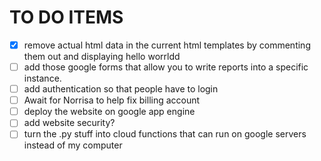 
# TO DO ITEMS
- [x] remove actual html data in the current html templates by commenting them out and displaying hello worrldd
-  [ ] add those google forms that allow you to write reports into a specific instance.
- [ ] add authentication so that people have to login 
- [ ] Await for Norrisa to help fix billing account 
- [ ]  deploy the website on google app engine  
- [ ] add website security?
- [ ] turn the .py stuff into cloud functions that can run on google servers instead of my computer 
